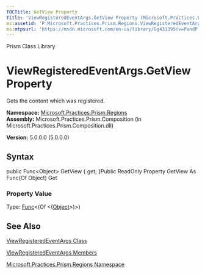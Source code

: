 ```yaml
---
TOCTitle: GetView Property
Title: 'ViewRegisteredEventArgs.GetView Property (Microsoft.Practices.Prism.Regions)'
ms:assetid: 'P:Microsoft.Practices.Prism.Regions.ViewRegisteredEventArgs.GetView'
ms:mtpsurl: 'https://msdn.microsoft.com/en-us/library/Gg431395(v=PandP.50)'
---
```


Prism Class Library

ViewRegisteredEventArgs.GetView Property
============================================

Gets the content which was registered.

**Namespace:** [Microsoft.Practices.Prism.Regions](https://msdn.microsoft.com/n:microsoft.practices.prism.regions)
**Assembly:** Microsoft.Practices.Prism.Composition (in Microsoft.Practices.Prism.Composition.dll)

**Version:** 5.0.0.0 (5.0.0.0)

## Syntax


<span id="syntaxToggle"></span>public Func&lt;Object&gt; GetView { get; }Public ReadOnly Property GetView As Func(Of Object) Get
### Property Value

Type: [Func](http://msdn2.microsoft.com/en-us/library/bb534960)&lt;(Of &lt;([Object](http://msdn2.microsoft.com/en-us/library/e5kfa45b)&gt;)&gt;)

See Also
--------


[ViewRegisteredEventArgs Class](https://msdn.microsoft.com/t:microsoft.practices.prism.regions.viewregisteredeventargs)

[ViewRegisteredEventArgs Members](https://msdn.microsoft.com/allmembers.t:microsoft.practices.prism.regions.viewregisteredeventargs)

[Microsoft.Practices.Prism.Regions Namespace](https://msdn.microsoft.com/n:microsoft.practices.prism.regions)
